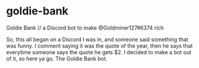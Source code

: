 # goldie-bank
Goldie Bank // a Discord bot to make @Goldminer127#6374 rich

So, this all began on a Discord I was in, and someone said something that was funny. I comment saying it was the quote of the year, then he says that everytime someone says the quote he gets $2. I decided to make a bot out of it, so here ya go. The Goldie Bank bot.
